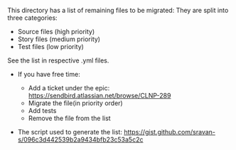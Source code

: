 This directory has a list of remaining files to be migrated:
They are split into three categories:

* Source files (high priority)
* Story files (medium priority)
* Test files (low priority)

See the list in respective .yml files.

* If you have free time:
  * Add a ticket under the epic: https://sendbird.atlassian.net/browse/CLNP-289
  * Migrate the file(in priority order)
  * Add tests
  * Remove the file from the list

* The script used to generate the list:
  https://gist.github.com/sravan-s/096c3d442539b2a9434bfb23c53a5c2c
